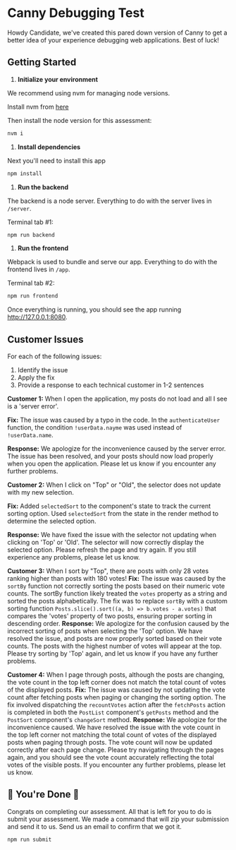 # Canny Debugging Test

Howdy Candidate, we've created this pared down version of Canny to get a better idea of your experience debugging web applications. Best of luck!

## Getting Started

1. **Initialize your environment**

We recommend using nvm for managing node versions.

Install nvm from [here](https://github.com/creationix/nvm)

Then install the node version for this assessment:

```sh
nvm i
```

1. **Install dependencies**

Next you'll need to install this app

```sh
npm install
```

1. **Run the backend**

The backend is a node server. Everything to do with the server lives in `/server`.

Terminal tab #1:

```sh
npm run backend
```

1. **Run the frontend**

Webpack is used to bundle and serve our app. Everything to do with the frontend lives in `/app`.

Terminal tab #2:

```sh
npm run frontend
```

Once everything is running, you should see the app running http://127.0.0.1:8080.

## Customer Issues

For each of the following issues:

1. Identify the issue
1. Apply the fix
1. Provide a response to each technical customer in 1-2 sentences

**Customer 1:** When I open the application, my posts do not load and all I see is a 'server error'.

**Fix:** The issue was caused by a typo in the code. In the `authenticateUser` function, the condition `!userData.nayme` was used instead of `!userData.name`.

**Response:** We apologize for the inconvenience caused by the server error. The issue has been resolved, and your posts should now load properly when you open the application. Please let us know if you encounter any further problems.

**Customer 2:** When I click on "Top" or "Old", the selector does not update with my new selection.

**Fix:** Added `selectedSort` to the component's state to track the current sorting option. Used `selectedSort` from the state in the render method to determine the selected option.

**Response:** We have fixed the issue with the selector not updating when clicking on 'Top' or 'Old'. The selector will now correctly display the selected option. Please refresh the page and try again. If you still experience any problems, please let us know.


**Customer 3:** When I sort by "Top", there are posts with only 28 votes ranking higher than posts with 180 votes!
**Fix:** The issue was caused by the `sortBy` function not correctly sorting the posts based on their numeric vote counts. The sortBy function likely treated the `votes` property as a string and sorted the posts alphabetically. The fix was to replace `sortBy` with a custom sorting function `Posts.slice().sort((a, b) => b.votes - a.votes)` that compares the 'votes' property of two posts, ensuring proper sorting in descending order.
**Response:** We apologize for the confusion caused by the incorrect sorting of posts when selecting the 'Top' option. We have resolved the issue, and posts are now properly sorted based on their vote counts. The posts with the highest number of votes will appear at the top. Please try sorting by 'Top' again, and let us know if you have any further problems.

**Customer 4:** When I page through posts, although the posts are changing, the vote count in the top left corner does not match the total count of votes of the displayed posts.
**Fix:** The issue was caused by not updating the vote count after fetching posts when paging or changing the sorting option. The fix involved dispatching the `recountVotes` action after the `fetchPosts` action is completed in both the `PostList` component's `getPosts` method and the `PostSort` component's `changeSort` method.
**Response:** We apologize for the inconvenience caused. We have resolved the issue with the vote count in the top left corner not matching the total count of votes of the displayed posts when paging through posts. The vote count will now be updated correctly after each page change. Please try navigating through the pages again, and you should see the vote count accurately reflecting the total votes of the visible posts. If you encounter any further problems, please let us know.

## 🎉 You're Done 🎉

Congrats on completing our assessment. All that is left for you to do is submit your assessment. We made a command that will zip your submission and send it to us. Send us an email to confirm that we got it.

```sh
npm run submit
```
